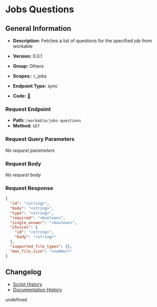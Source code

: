 # Jobs Questions

## General Information
- **Description:** Fetches a list of questions for the specified job from workable

- **Version:** 0.0.1
- **Group:** Others
- **Scopes:**: r_jobs
- **Endpoint Type:** sync
- **Code:** [🔗](https://github.com/NangoHQ/integration-templates/tree/main/integrations/workable/syncs/jobs-questions.ts)

### Request Endpoint

- **Path:** `/workable/jobs-questions`
- **Method:** `GET`

### Request Query Parameters

_No request parameters_

### Request Body

_No request body_

### Request Response

```json
{
  "id": "<string>",
  "body": "<string>",
  "type": "<string>",
  "required": "<boolean>",
  "single_answer": "<boolean>",
  "choices": {
    "id": "<string>",
    "body": "<string>"
  },
  "supported_file_types": {},
  "max_file_size": "<number>"
}
```

## Changelog


- [Script History](https://github.com/NangoHQ/integration-templates/commits/main/integrations/workable/syncs/jobs-questions.ts)
- [Documentation History](https://github.com/NangoHQ/integration-templates/commits/main/integrations/workable/syncs/jobs-questions.md)

<!-- END  GENERATED CONTENT -->

undefined